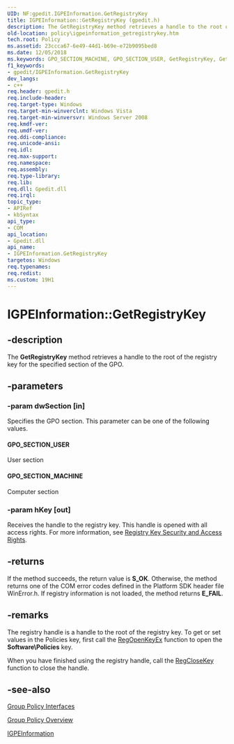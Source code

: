 ```yaml
---
UID: NF:gpedit.IGPEInformation.GetRegistryKey
title: IGPEInformation::GetRegistryKey (gpedit.h)
description: The GetRegistryKey method retrieves a handle to the root of the registry key for the specified section of the GPO.
old-location: policy\igpeinformation_getregistrykey.htm
tech.root: Policy
ms.assetid: 23ccca67-6e49-44d1-b69e-e72b9095bed8
ms.date: 12/05/2018
ms.keywords: GPO_SECTION_MACHINE, GPO_SECTION_USER, GetRegistryKey, GetRegistryKey method [Group Policy], GetRegistryKey method [Group Policy],IGPEInformation interface, IGPEInformation interface [Group Policy],GetRegistryKey method, IGPEInformation.GetRegistryKey, IGPEInformation::GetRegistryKey, _win32_igpeinformation_getregistrykey, gpedit/IGPEInformation::GetRegistryKey, policy.igpeinformation_getregistrykey
f1_keywords:
- gpedit/IGPEInformation.GetRegistryKey
dev_langs:
- c++
req.header: gpedit.h
req.include-header: 
req.target-type: Windows
req.target-min-winverclnt: Windows Vista
req.target-min-winversvr: Windows Server 2008
req.kmdf-ver: 
req.umdf-ver: 
req.ddi-compliance: 
req.unicode-ansi: 
req.idl: 
req.max-support: 
req.namespace: 
req.assembly: 
req.type-library: 
req.lib: 
req.dll: Gpedit.dll
req.irql: 
topic_type:
- APIRef
- kbSyntax
api_type:
- COM
api_location:
- Gpedit.dll
api_name:
- IGPEInformation.GetRegistryKey
targetos: Windows
req.typenames: 
req.redist: 
ms.custom: 19H1
---
```


# IGPEInformation::GetRegistryKey


## -description


The
    <b>GetRegistryKey</b> method retrieves a handle to the root of the registry key for the specified section of the GPO.


## -parameters




### -param dwSection [in]

Specifies the GPO section. This parameter can be one of the following values.



#### GPO_SECTION_USER

User section



#### GPO_SECTION_MACHINE

Computer section


### -param hKey [out]

Receives the handle to the registry key. This handle is opened with all access rights. For more information, see 
<a href="https://docs.microsoft.com/windows/desktop/SysInfo/registry-key-security-and-access-rights">Registry Key Security and Access Rights</a>.


## -returns



If the method succeeds, the return value is <b>S_OK</b>. Otherwise, the method returns one of the COM error codes defined in the Platform SDK header file WinError.h. If registry information is not loaded, the method returns <b>E_FAIL</b>.




## -remarks



The registry handle is a handle to the root of the registry key. To get or set values in the 
Policies key, first call the 
<a href="https://docs.microsoft.com/windows/desktop/api/winreg/nf-winreg-regopenkeyexa">RegOpenKeyEx</a> function to open the <b>Software\Policies</b> key.

When you have finished using the registry handle, call the 
<a href="https://docs.microsoft.com/windows/desktop/api/winreg/nf-winreg-regclosekey">RegCloseKey</a> function to close the handle.




## -see-also




<a href="https://docs.microsoft.com/previous-versions/windows/desktop/Policy/group-policy-interfaces">Group Policy
    Interfaces</a>



<a href="https://docs.microsoft.com/previous-versions/windows/desktop/Policy/about-group-policy">Group Policy
    Overview</a>



<a href="https://docs.microsoft.com/previous-versions/windows/desktop/api/gpedit/nn-gpedit-igpeinformation">IGPEInformation</a>
 

 

